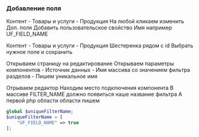 
### Добавление поля

Контент - Товары и услуги - Продукция
На любой кликаем изменить
Доп. поля
Добавить пользовательское свойство
Имя например UF_FIELD_NAME

Контент - Товары и услуги - Продукция
Шестеренка рядом с id
Выбрать нужное поле и сохранить

Открываем страницу на редактирование
Открываем параметры компонентов - Источник данных - Имя массива со значением фильтра разделов - Пишем уникальное имя

Отрываем редактор
Находим место подключения компонента
В массиве FILTER_NAME должно появиться наше название фильтра
А первой php области области пишем
```php
global $uniqueFilterName;
$uniqueFilterName = [
	"UF_FIELD_NAME" => true 
];
```